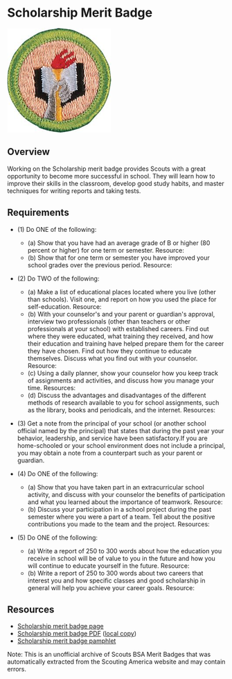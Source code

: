 

# Scholarship Merit Badge

![Scholarship Merit Badge](images/scholarship-merit-badge.jpg)

## Overview



Working on the Scholarship merit badge provides Scouts with a great opportunity to become more successful in school. They will learn how to improve their skills in the classroom, develop good study habits, and master techniques for writing reports and taking tests.

## Requirements

* (1) Do ONE of the following:
    * (a) Show that you have had an average grade of B or higher (80 percent or higher) for one term or semester. Resource:
    * (b) Show that for one term or semester you have improved your school grades over the previous period.  Resource:


* (2) Do TWO of the following:
    * (a) Make a list of educational places located where you live (other than schools). Visit one, and report on how you used the place for self-education.  Resource:
    * (b) With your counselor's and your parent or guardian's approval, interview two professionals (other than teachers or other professionals at your school) with established careers. Find out where they were educated, what training they received, and how their education and training have helped prepare them for the career they have chosen. Find out how they continue to educate themselves. Discuss what you find out with your counselor. Resource:
    * (c) Using a daily planner, show your counselor how you keep track of assignments and activities, and discuss how you manage your time. Resources:
    * (d) Discuss the advantages and disadvantages of the different methods of research available to you for school assignments, such as the library, books and periodicals, and the internet. Resources:


* (3) Get a note from the principal of your school (or another school official named by the principal) that states that during the past year your behavior, leadership, and service have been satisfactory.If you are home-schooled or your school environment does not include a principal, you may obtain a note from a counterpart such as your parent or guardian.
* (4) Do ONE of the following:
    * (a) Show that you have taken part in an extracurricular school activity, and discuss with your counselor the benefits of participation and what you learned about the importance of teamwork.  Resource:
    * (b) Discuss your participation in a school project during the past semester where you were a part of a team. Tell about the positive contributions you made to the team and the project.  Resources:


* (5) Do ONE of the following:
    * (a) Write a report of 250 to 300 words about how the education you receive in school will be of value to you in the future and how you will continue to educate yourself in the future.  Resource:
    * (b) Write a report of 250 to 300 words about two careers that interest you and how specific classes and good scholarship in general will help you achieve your career goals.  Resource:




## Resources

- [Scholarship merit badge page](https://www.scouting.org/merit-badges/scholarship/)
- [Scholarship merit badge PDF](https://filestore.scouting.org/filestore/Merit_Badge_ReqandRes/Pamphlets/Scholarship_2024.pdf) ([local copy](files/scholarship-merit-badge.pdf))
- [Scholarship merit badge pamphlet](https://www.scoutshop.org/scholarship-merit-badge-pamphlet-650740.html)

Note: This is an unofficial archive of Scouts BSA Merit Badges that was automatically extracted from the Scouting America website and may contain errors.